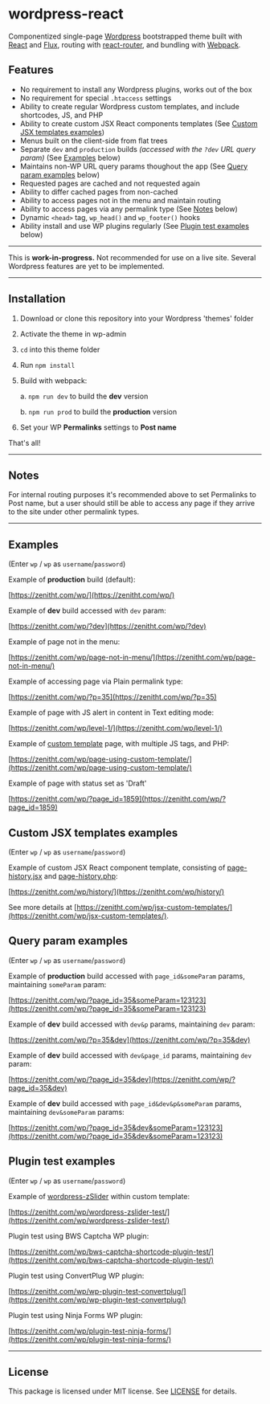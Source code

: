 # wordpress-react
Componentized single-page [Wordpress](https://wordpress.com/) bootstrapped theme built with [React](https://facebook.github.io/react/) and [Flux](https://facebook.github.io/flux/), routing with [react-router](https://github.com/ReactTraining/react-router/tree/master/packages/react-router), and bundling with [Webpack](https://github.com/webpack/webpack).

## Features
- No requirement to install any Wordpress plugins, works out of the box
- No requirement for special `.htaccess` settings
- Ability to create regular Wordpress custom templates, and include shortcodes, JS, and PHP
- Ability to create custom JSX React components templates (See [Custom JSX templates examples](#custom-jsx-templates-examples))
- Menus built on the client-side from flat trees
- Separate `dev` and `production` builds <i>(accessed with the `?dev` URL query param)</i> (See [Examples](#examples) below)
- Maintains non-WP URL query params thoughout the app (See [Query param examples](#query-param-examples) below)
- Requested pages are cached and not requested again
- Ability to differ cached pages from non-cached
- Ability to access pages not in the menu and maintain routing
- Ability to access pages via any permalink type (See [Notes](#notes) below)
- Dynamic `<head>` tag, `wp_head()` and `wp_footer()` hooks
- Ability install and use WP plugins regularly (See [Plugin test examples](#plugin-test-examples) below)

----

This is <b>work-in-progress.</b> Not recommended for use on a live site. Several Wordpress features are yet to be implemented.

----

## Installation

1. Download or clone this repository into your Wordpress 'themes' folder
2. Activate the theme in wp-admin
3. `cd` into this theme folder
4. Run `npm install`
5. Build with webpack:

    a. `npm run dev` to build the <b>dev</b> version

    b. `npm run prod` to build the <b>production</b> version

6. Set your WP <b>Permalinks</b> settings to <b>Post name</b>

That's all!

----

## Notes

For internal routing purposes it's recommended above to set Permalinks to Post name, but a user should still be able to access any page if they arrive to the site under other permalink types.

----

## Examples

(Enter `wp` / `wp` as `username`/`password`)

Example of <b>production</b> build (default):

[https://zenitht.com/wp/](https://zenitht.com/wp/)

Example of <b>dev</b> build accessed with `dev` param:

[https://zenitht.com/wp/?dev](https://zenitht.com/wp/?dev)

Example of page not in the menu:

[https://zenitht.com/wp/page-not-in-menu/](https://zenitht.com/wp/page-not-in-menu/)

Example of accessing page via Plain permalink type:

[https://zenitht.com/wp/?p=35](https://zenitht.com/wp/?p=35)

Example of page with JS alert in content in Text editing mode:

[https://zenitht.com/wp/level-1/](https://zenitht.com/wp/level-1/)

Example of [custom template](page-CustomPage1.php) page, with multiple JS tags, and PHP:

[https://zenitht.com/wp/page-using-custom-template/](https://zenitht.com/wp/page-using-custom-template/)

Example of page with status set as 'Draft'

[https://zenitht.com/wp/?page_id=1859](https://zenitht.com/wp/?page_id=1859)



## Custom JSX templates examples

(Enter `wp` / `wp` as `username`/`password`)

Example of custom JSX React component template, consisting of [page-history.jsx](page-history.jsx) and [page-history.php](page-history.php):

[https://zenitht.com/wp/history/](https://zenitht.com/wp/history/)

See more details at [https://zenitht.com/wp/jsx-custom-templates/](https://zenitht.com/wp/jsx-custom-templates/).



## Query param examples

(Enter `wp` / `wp` as `username`/`password`)

Example of <b>production</b> build accessed with `page_id&someParam` params, maintaining `someParam` param:

[https://zenitht.com/wp/?page_id=35&someParam=123123](https://zenitht.com/wp/?page_id=35&someParam=123123)

Example of <b>dev</b> build accessed with `dev&p` params, maintaining `dev` param:

[https://zenitht.com/wp/?p=35&dev](https://zenitht.com/wp/?p=35&dev)

Example of <b>dev</b> build accessed with `dev&page_id` params, maintaining `dev` param:

[https://zenitht.com/wp/?page_id=35&dev](https://zenitht.com/wp/?page_id=35&dev)

Example of <b>dev</b> build accessed with `page_id&dev&p&someParam` params, maintaining `dev&someParam` params:

[https://zenitht.com/wp/?page_id=35&dev&someParam=123123](https://zenitht.com/wp/?page_id=35&dev&someParam=123123)



## Plugin test examples

(Enter `wp` / `wp` as `username`/`password`)

Example of [wordpress-zSlider](https://github.com/zenithtech/wordpress-zSlider) within custom template:

[https://zenitht.com/wp/wordpress-zslider-test/](https://zenitht.com/wp/wordpress-zslider-test/)

Plugin test using BWS Captcha WP plugin:

[https://zenitht.com/wp/bws-captcha-shortcode-plugin-test/](https://zenitht.com/wp/bws-captcha-shortcode-plugin-test/)

Plugin test using ConvertPlug WP plugin:

[https://zenitht.com/wp/wp-plugin-test-convertplug/](https://zenitht.com/wp/wp-plugin-test-convertplug/)

Plugin test using Ninja Forms WP plugin:

[https://zenitht.com/wp/plugin-test-ninja-forms/](https://zenitht.com/wp/plugin-test-ninja-forms/)


----

## License ##

This package is licensed under MIT license. See [LICENSE](LICENSE) for details.
